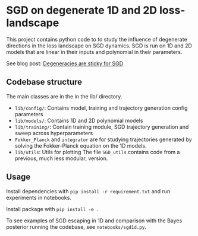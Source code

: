 # SGD on degenerate 1D and 2D loss-landscape

This project contains python code to to study the influence of degenerate directions in the loss landscape on SGD dynamics.
SGD is run on 1D and 2D models that are linear in their inputs and polynomial in their parameters. 

See blog post: [Degeneracies are sticky for SGD](https://www.lesswrong.com/posts/JDrxA3vwZAKZfmShz/degeneracies-are-sticky-for-sgd)
## Codebase structure
The main classes are in the in the lib/ directory.
* `lib/config/`: Contains model, training and trajectory generation config parameters
* `lib/models/`: Contains 1D and 2D polynomial models
* `lib/training/`: Contain training module, SGD trajectory generation and sweep across hyperparameters
* `Fokker_Planck` and `integrator` are for studying trajectories generated by solving the Fokker-Planck equation on the 1D models.
* `lib/utils`: Utils for plotting
The file `SGD_utils` contains code from a previous, much less modular, version.


## Usage

Install dependencies with `pip install -r requirement.txt` and run experiments in notebooks.

Install package with `pip install -e .`

To see examples of SGD escaping in 1D and comparison with the Bayes posterior running the codebase, see `notebooks/sgd1d.py`.


